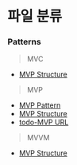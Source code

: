 파일 분류
=========

### Patterns

> MVC
- [MVP Structure](https://github.com/ryusehui/references/blob/main/image/MVC.png)

> MVP
- [MVP Pattern](https://github.com/ryusehui/references/blob/main/image/Model_View_Presenter_GUI_Design_Pattern.png)
- [MVP Structure](https://github.com/ryusehui/references/blob/main/image/MVP.png)
- [todo-MVP URL](https://github.com/ryusehui/references/blob/main/image/todoMVP-URL.png)

> MVVM
- [MVP Structure](https://github.com/ryusehui/references/blob/main/image/MVVM.png)
